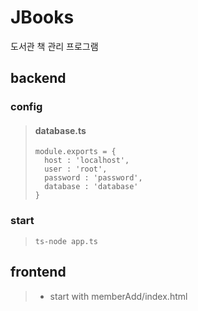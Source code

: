 # JBooks
도서관 책 관리 프로그램

## backend

### config

>#### database.ts
>```
>module.exports = {
>	host : 'localhost',
>	user : 'root',
>	password : 'password',
>	database : 'database'
>}
>```

### start
>```
>ts-node app.ts
>```

## frontend

>* start with memberAdd/index.html
